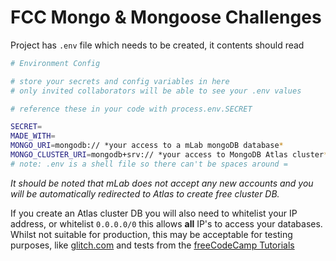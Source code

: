 FCC Mongo & Mongoose Challenges
===============================

Project has `.env` file which needs to be created, it contents should read
```bash
# Environment Config

# store your secrets and config variables in here
# only invited collaborators will be able to see your .env values

# reference these in your code with process.env.SECRET

SECRET=
MADE_WITH=
MONGO_URI=mongodb:// *your access to a mLab mongoDB database*
MONGO_CLUSTER_URI=mongodb+srv:// *your access to MongoDB Atlas cluster*
# note: .env is a shell file so there can't be spaces around =
```

*It should be noted that mLab does not accept any new accounts and you will be automatically redirected to Atlas to create free cluster DB.*

If you create an Atlas cluster DB you will also need to whitelist your IP address, or whitelist `0.0.0.0/0` this allows **all** IP's to access your databases. Whilst not suitable for production, this may be acceptable for testing purposes, like [glitch.com](glitch.com) and tests from the [freeCodeCamp Tutorials](https://learn.freecodecamp.org/)
